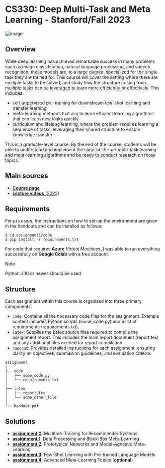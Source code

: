 # CS330: Deep Multi-Task and Meta Learning - Stanford/Fall 2023

![image](https://github.com/nguynking/cs330/assets/110026135/de2a37b4-a0d0-44e3-b163-e872183c9600)

## Overview

While deep learning has achieved remarkable success in many problems such as image classification, natural language processing, and speech recognition, these models are, to a large degree, specialized for the single task they are trained for. This course will cover the setting where there are multiple tasks to be solved, and study how the structure arising from multiple tasks can be leveraged to learn more efficiently or effectively. This includes:

- self-supervised pre-training for downstream few-shot learning and transfer learning
- meta-learning methods that aim to learn efficient learning algorithms that can learn new tasks quickly
- curriculum and lifelong learning, where the problem requires learning a sequence of tasks, leveraging their shared structure to enable knowledge transfer

This is a graduate-level course. By the end of the course, students will be able to understand and implement the state-of-the-art multi-task learning and meta-learning algorithms and be ready to conduct research on these topics.

## Main sources
* [**Course page**](https://cs330.stanford.edu/)
* [**Lecture videos** (2022)](https://youtube.com/playlist?list=PLoROMvodv4rNjRoawgt72BBNwL2V7doGI&si=vKriWT96_bXBBp15)

## Requirements
For `pip` users, the instructions on how to set-up the environment are given in the handouts and can be installed as follows:

```shell
$ cd assignment1/code
$ pip install -r requirements.txt
```

For code that requires **Azure** _Virtual Machines_, I was able to run everything successfully on **Google Colab** with a free account.

> [!Note]
> Python 3.10 or newer should be used

## Structure

Each assignment within this course is organized into three primary components:

- `code`: Contains all the necessary code files for the assignment. Example content includes Python scripts (some_code.py) and a list of requirements (requirements.txt).
- `latex`: Supplies the Latex source files required to compile the assignment report. This includes the main report document (report.tex) and any additional files needed for report compilation.
- `handout`: Provides detailed instructions for each assignment, ensuring clarity on objectives, submission guidelines, and evaluation criteria.
```
assignment
│
├── code
│   ├── some_code.py
│   └── requirements.txt
│
├── latex
│   ├── report.tex
│   └── some_other_file
│
└── handout.pdf
```

## Solutions

* [**assignment 0**](assignment0): Multitask Training for Recommender Systems
* [**assignment 1**](assignment1): Data Processing and Black-Box Meta-Learning
* [**assignment 2**](assignment2): Prototypical Networks and Model-Agnostic Meta-Learning
* [**assignment 3**](assignment3): Few-Shot Learning with Pre-trained Language Models
* [**assignment 4**](assignment4): Advanced Meta-Learning Topics (__optional__)
